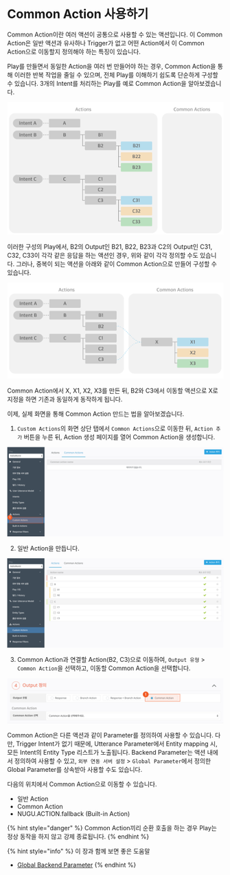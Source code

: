 # Common Action 사용하기

Common Action이란 여러 액션이 공통으로 사용할 수 있는 액션입니다. 이 Common Action은 일반 액션과 유사하나 Trigger가 없고 어떤 Action에서 이 Common Action으로 이동할지 정의해야 하는 특징이 있습니다.

Play를 만들면서 동일한 Action을 여러 번 만들어야 하는 경우, Common Action을 통해 이러한 반복 작업을 줄일 수 있으며, 전체 Play를 이해하기 쉽도록 단순하게 구성할 수 있습니다. 3개의 Intent를 처리하는 Play를 예로 Common Action을 알아보겠습니다.

![](../../../.gitbook/assets/assets_common1.png)

이러한 구성의 Play에서, B2의 Output인 B21, B22, B23과 C2의 Output인 C31, C32, C33이 각각 같은 응답을 하는 액션인 경우, 위와 같이 각각 정의할 수도 있습니다. 그러나, 중복이 되는 액션을 아래와 같이 Common Action으로 만들어 구성할 수 있습니다.

![](../../../.gitbook/assets/assets_common2-1.png)

Common Action에서 X, X1, X2, X3를 만든 뒤, B2와 C3에서 이동할 액션으로 X로 지정을 하면 기존과 동일하게 동작하게 됩니다.

이제, 실제 화면을 통해 Common Action 만드는 법을 알아보겠습니다.

1. `Custom Actions`의 화면 상단 탭에서 `Common Actions`으로 이동한 뒤, `Action 추가` 버튼을 누른 뒤, Action 생성 페이지를 열어 Common Action을 생성합니다.

![](../../../.gitbook/assets/assets_common4.gif)

2. 일반 Action을 만듭니다.

![](../../../.gitbook/assets/assets_common5.png)

3. Common Action과 연결할 Action\(B2, C3\)으로 이동하여, `Output 유형` &gt; `Common Action`을 선택하고, 이동할 Common Action을 선택합니다.

![](../../../.gitbook/assets/assets_common3-1.gif)

Common Action은 다른 액션과 같이 Parameter를 정의하여 사용할 수 있습니다. 다만, Trigger Intent가 없기 때문에, Utterance Parameter에서 Entity mapping 시, 모든 Intent의 Entity Type 리스트가 노출됩니다. Backend Parameter는 액션 내에서 정의하여 사용할 수 있고, `외부 연동 서버 설정` &gt; `Global Parameter`에서 정의한 Global Parameter를 상속받아 사용할 수도 있습니다.

다음의 위치에서 Common Action으로 이동할 수 있습니다.

* 일반 Action
* Common Action
* NUGU.ACTION.fallback \(Built-in Action\)

{% hint style="danger" %}
Common Action끼리 순환 호출을 하는 경우 Play는 정상 동작을 하지 않고 강제 종료됩니다.
{% endhint %}

{% hint style="info" %}
이 장과 함께 보면 좋은 도움말

* [Global Backend Parameter](../customize-a-play.md#setting-backend-proxy)
{% endhint %}

